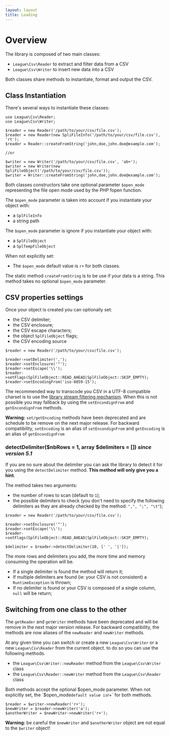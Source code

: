 ```yaml
---
layout: layout
title: Loading
---
```


# Overview

The library is composed of two main classes:

* `League\Csv\Reader` to extract and filter data from a CSV
* `League\Csv\Writer` to insert new data into a CSV

Both classes share methods to instantiate, format and output the CSV.

## Class Instantiation

There's several ways to instantiate these classes:

~~~.language-php
use League\Csv\Reader;
use League\Csv\Writer;

$reader = new Reader('/path/to/your/csv/file.csv');
$reader = new Reader(new SpliFileInfo('/path/to/your/csv/file.csv'), 'rt');
$reader = Reader::createFromString('john,doe,john.doe@example.com');

//or 

$writer = new Writer('/path/to/your/csv/file.csv', 'ab+');
$writer = new Writer(new SpliFileObject('/path/to/your/csv/file.csv'));
$writer = Writer::createFromString('john,doe,john.doe@example.com');
~~~

Both classes constructors take one optional parameter `$open_mode` representing
the file open mode used by the PHP fopen function.

The `$open_mode` parameter is taken into account if you instantiate your object with:

* a `SplFileInfo`
* a string path

The `$open_mode` parameter is ignore if you instantiate your object with:

* a `SplFileObject`
* a `SplTempFileObject`

When not explicitly set:

* The `$open_mode` default value is `r+` for both classes.

The static method `createFromString` is to be use if your data is a string. This
method takes no optional `$open_mode` parameter.

## CSV properties settings

Once your object is created you can optionally set:

* the CSV delimiter;
* the CSV enclosure;
* the CSV escape characters;
* the object `SplFileObject` flags;
* the CSV encoding source

~~~.language-php
$reader = new Reader('/path/to/your/csv/file.csv');

$reader->setDelimiter(',');
$reader->setEnclosure('"');
$reader->setEscape('\\');
$reader->setFlags(SplFileObject::READ_AHEAD|SplFileObject::SKIP_EMPTY);
$reader->setEncodingFrom('iso-8859-15');
~~~

The recommended way to transcode you CSV in a UTF-8 compatible charset is to use the <a href="/filtering/">library stream filtering mechanism</a>. When this is not possible you may fallback by using the `setEncondignFrom` and `getEncondignFrom` methods.

<p class="message-warning"><strong>Warning:</strong> <code>set/getEncoding</code> methods have been deprecated and are schedule to be remove on the next major release. For backward compatibility, <code>setEncoding</code> is an alias of <code>setEncondignFrom</code> and <code>getEncoding</code> is an alias of <code>getEncondignFrom</code></p>

### detectDelimiter($nbRows = 1, array $delimiters = []) *since version 5.1*

If you are no sure about the delimiter you can ask the library to detect it for you using the `detectDelimiter` method. **This method will only give you a hint**. 

The method takes two arguments:

* the number of rows to scan (default to `1`);
* the possible delimiters to check (you don't need to specify the following delimiters as they are already checked by the method: `",", ";", "\t"`);

~~~.language-php
$reader = new Reader('/path/to/your/csv/file.csv');

$reader->setEnclosure('"');
$reader->setEscape('\\');
$reader->setFlags(SplFileObject::READ_AHEAD|SplFileObject::SKIP_EMPTY);

$delimiter = $reader->detectDelimiter(10, [' ', '|']);
~~~

The more rows and delimiters you add, the more time and memory consuming the operation will be.

* If a single delimiter is found the method will return it;
* If multiple delimiters are found (ie: your CSV is not consistent) a `RuntimeException` is thrown;
* If no delimiter is found or your CSV is composed of a single column, `null` will be return;

## Switching from one class to the other

<p class="message-warning">The <code>getReader</code> and <code>getWriter</code> methods have been deprecated and will be remove in the next major version release. For backward compatibility, the methods are now aliases of the <code>newReader</code> and <code>newWriter</code> methods.</p>

At any given time you can switch or create a new `League\Csv\Writer` or a new `League\Csv\Reader` from the current object. to do so you can use the following methods.

* the `League\Csv\Writer::newReader` method from the `League\Csv\Writer` class
* the `League\Csv\Reader::newWriter` method from the `League\Csv\Reader` class 

Both methods accept the optional $open_mode parameter. When not explicitly set, the `$open_mode` default value is `r+` for both methods.

~~~.language-php
$reader = $writer->newReader('r+');
$newWriter = $reader->newWriter('a'); 
$anotherWriter = $newWriter->newWriter('r+'); 
~~~

<p class="message-warning"><strong>Warning:</strong> be careful the <code>$newWriter</code> and <code>$anotherWriter</code> object are not equal to the <code>$writer</code> object!</p>
